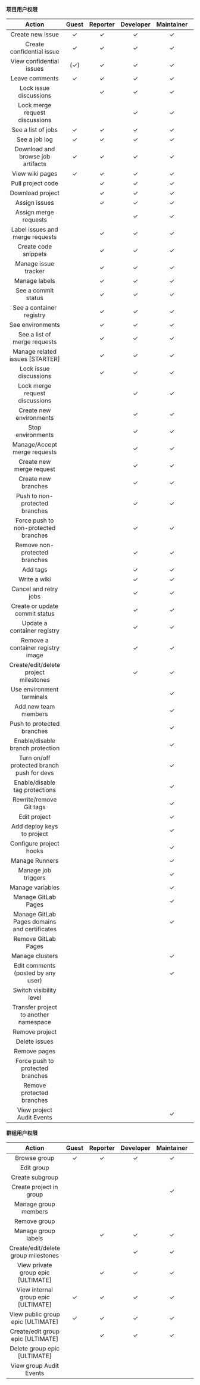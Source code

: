 **项目用户权限**

|Action|Guest|Reporter|Developer|Maintainer|Owner|
| :--: | :--: | :--: | :--: | :--: | :--: |
|	Create new issue	      |	✓	      |	✓	      |	✓	      |	✓	      |	✓	      |
|	Create confidential issue	      |	✓	      |	✓	      |	✓	      |	✓	      |	✓	      |
|	View confidential issues	      |	(✓)	      |	✓	      |	✓	      |	✓	      |	✓	      |
|	Leave comments	      |	✓	      |	✓	      |	✓	      |	✓	      |	✓	      |
|	Lock issue discussions	      |		      |	✓	      |	✓	      |	✓	      |	✓	      |
|	Lock merge request discussions	      |		      |		      |	✓	      |	✓	      |	✓	      |
|	See a list of jobs	      |	✓	      |	✓	      |	✓	      |	✓	      |	✓	      |
|	See a job log	      |	✓	      |	✓	      |	✓	      |	✓	      |	✓	      |
|	Download and browse job artifacts	      |	✓	      |	✓	      |	✓	      |	✓	      |	✓	      |
|	View wiki pages	      |	✓	      |	✓	      |	✓	      |	✓	      |	✓	      |
|	Pull project code	      |		      |	✓	      |	✓	      |	✓	      |	✓	      |
|	Download project	      |		      |	✓	      |	✓	      |	✓	      |	✓	      |
|	Assign issues	      |		      |	✓	      |	✓	      |	✓	      |	✓	      |
|	Assign merge requests	      |		      |		      |	✓	      |	✓	      |	✓	      |
|	Label issues and merge requests	      |		      |	✓	      |	✓	      |	✓	      |	✓	      |
|	Create code snippets	      |		      |	✓	      |	✓	      |	✓	      |	✓	      |
|	Manage issue tracker	      |		      |	✓	      |	✓	      |	✓	      |	✓	      |
|	Manage labels	      |		      |	✓	      |	✓	      |	✓	      |	✓	      |
|	See a commit status	      |		      |	✓	      |	✓	      |	✓	      |	✓	      |
|	See a container registry	      |		      |	✓	      |	✓	      |	✓	      |	✓	      |
|	See environments	      |		      |	✓	      |	✓	      |	✓	      |	✓	      |
|	See a list of merge requests	      |		      |	✓	      |	✓	      |	✓	      |	✓	      |
|	Manage related issues [STARTER]	      |		      |	✓	      |	✓	      |	✓	      |	✓	      |
|	Lock issue discussions	      |		      |	✓	      |	✓	      |	✓	      |	✓	      |
|	Lock merge request discussions	      |		      |		      |	✓	      |	✓	      |	✓	      |
|	Create new environments	      |		      |		      |	✓	      |	✓	      |	✓	      |
|	Stop environments	      |		      |		      |	✓	      |	✓	      |	✓	      |
|	Manage/Accept merge requests	      |		      |		      |	✓	      |	✓	      |	✓	      |
|	Create new merge request	      |		      |		      |	✓	      |	✓	      |	✓	      |
|	Create new branches	      |		      |		      |	✓	      |	✓	      |	✓	      |
|	Push to non-protected branches	      |		      |		      |	✓	      |	✓	      |	✓	      |
|	Force push to non-protected branches	      |		      |		      |	✓	      |	✓	      |	✓	      |
|	Remove non-protected branches	      |		      |		      |	✓	      |	✓	      |	✓	      |
|	Add tags	      |		      |		      |	✓	      |	✓	      |	✓	      |
|	Write a wiki	      |		      |		      |	✓	      |	✓	      |	✓	      |
|	Cancel and retry jobs	      |		      |		      |	✓	      |	✓	      |	✓	      |
|	Create or update commit status	      |		      |		      |	✓	      |	✓	      |	✓	      |
|	Update a container registry	      |		      |		      |	✓	      |	✓	      |	✓	      |
|	Remove a container registry image	      |		      |		      |	✓	      |	✓	      |	✓	      |
|	Create/edit/delete project milestones	      |		      |		      |	✓	      |	✓	      |	✓	      |
|	Use environment terminals	      |		      |		      |		      |	✓	      |	✓	      |
|	Add new team members	      |		      |		      |		      |	✓	      |	✓	      |
|	Push to protected branches	      |		      |		      |		      |	✓	      |	✓	      |
|	Enable/disable branch protection	      |		      |		      |		      |	✓	      |	✓	      |
|	Turn on/off protected branch push for devs	      |		      |		      |		      |	✓	      |	✓	      |
|	Enable/disable tag protections	      |		      |		      |		      |	✓	      |	✓	      |
|	Rewrite/remove Git tags	      |		      |		      |		      |	✓	      |	✓	      |
|	Edit project	      |		      |		      |		      |	✓	      |	✓	      |
|	Add deploy keys to project	      |		      |		      |		      |	✓	      |	✓	      |
|	Configure project hooks	      |		      |		      |		      |	✓	      |	✓	      |
|	Manage Runners	      |		      |		      |		      |	✓	      |	✓	      |
|	Manage job triggers	      |		      |		      |		      |	✓	      |	✓	      |
|	Manage variables	      |		      |		      |		      |	✓	      |	✓	      |
|	Manage GitLab Pages	      |		      |		      |		      |	✓	      |	✓	      |
|	Manage GitLab Pages domains and certificates	      |		      |		      |		      |	✓	      |	✓	      |
|	Remove GitLab Pages	      |		      |		      |		      |		      |	✓	      |
|	Manage clusters	      |		      |		      |		      |	✓	      |	✓	      |
|	Edit comments (posted by any user)	      |		      |		      |		      |	✓	      |	✓	      |
|	Switch visibility level	      |		      |		      |		      |		      |	✓	      |
|	Transfer project to another namespace	      |		      |		      |		      |		      |	✓	      |
|	Remove project	      |		      |		      |		      |		      |	✓	      |
|	Delete issues	      |		      |		      |		      |		      |	✓	      |
|	Remove pages	      |		      |		      |		      |		      |	✓	      |
|	Force push to protected branches	      |		      |		      |		      |		      |		      |
|	Remove protected branches	      |		      |		      |		      |		      |		      |
|	View project Audit Events	      |		      |		      |		      |	✓	      |	✓	      |



**群组用户权限**

|Action|Guest|Reporter|Developer|Maintainer|Owner|
| :--: | :--: | :--: | :--: | :--: | :--: |
|	Browse group	      |	✓	      |	✓	      |	✓	      |	✓	      |	✓|
|	Edit group	      |		      |		      |		      |		      |	✓|
|	Create subgroup	      |		      |		      |		      |		      |	✓|
|	Create project in group	      |		      |		      |		      |	✓	      |	✓|
|	Manage group members	      |		      |		      |		      |		      |	✓|
|	Remove group	      |		      |		      |		      |		      |	✓|
|	Manage group labels	      |		      |	✓	      |	✓	      |	✓	      |	✓|
|	Create/edit/delete group milestones	      |		      |		      |	✓	      |	✓	      |	✓|
|	View private group epic [ULTIMATE]	      |		      |	✓	      |	✓	      |	✓	      |	✓|
|	View internal group epic [ULTIMATE]	      |	✓	      |	✓	      |	✓	      |	✓	      |	✓|
|	View public group epic [ULTIMATE]	      |	✓	      |	✓	      |	✓	      |	✓	      |	✓|
|	Create/edit group epic [ULTIMATE]	      |		      |	✓	      |	✓	      |	✓	      |	✓|
|	Delete group epic [ULTIMATE]	      |		      |		      |		      |		      |	✓|
|	View group Audit Events	      |		      |		      |		      |		      |	✓|



